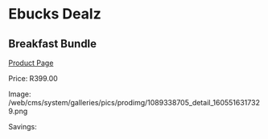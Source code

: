 
# Ebucks Dealz
## Breakfast Bundle
[Product Page](https://www.ebucks.com/web/shop/productSelected.do?prodId=1089338705&catId=909917204)

Price: R399.00

Image: /web/cms/system/galleries/pics/prodimg/1089338705_detail_1605516317329.png

Savings: 


	